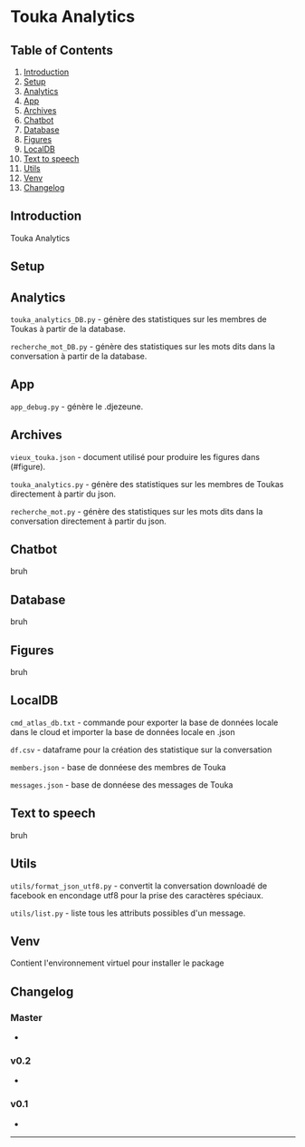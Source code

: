 Touka Analytics
===================

Table of Contents
-------------
1. [Introduction](#introduction)
2. [Setup](#setup)
3. [Analytics](#analytics)
4. [App](#app)
5. [Archives](#archives)
6. [Chatbot](#chatbot)
7. [Database](#database)
8. [Figures](#figure)
9. [LocalDB](#localDB)
10. [Text to speech](#text-to-speech)
11. [Utils](#utils)
12. [Venv](#venv)
13. [Changelog](#changelog)

Introduction
-------------


Touka Analytics


Setup
-------------


Analytics
-------------

``touka_analytics_DB.py`` - génère des statistiques sur les membres de Toukas à partir de la database.

``recherche_mot_DB.py`` - génère des statistiques sur les mots dits dans la conversation à partir de la database.


App
---

``app_debug.py`` - génère le .djezeune.



Archives
-------------

``vieux_touka.json`` - document utilisé pour produire les figures dans (#figure).

``touka_analytics.py`` - génère des statistiques sur les membres de Toukas directement à partir du json.

``recherche_mot.py`` - génère des statistiques sur les mots dits dans la conversation directement à partir du json.

Chatbot
-------------


bruh


Database
-------------

bruh


Figures
-------------

bruh


LocalDB
-------------


```cmd_atlas_db.txt``` - commande pour exporter la base de données locale dans le cloud et importer la base de données locale en .json

``df.csv`` - dataframe pour la création des statistique sur la conversation

``members.json`` - base de donnéese des membres de Touka

``messages.json`` - base de donnéese des messages de Touka


Text to speech
-------------

bruh



Utils
-------------

`utils/format_json_utf8.py` - convertit la conversation downloadé de facebook en encondage utf8 pour la prise des caractères spéciaux.

`utils/list.py` - liste tous les attributs possibles d'un message.

Venv
------

Contient l'environnement virtuel pour installer le package


Changelog
---------

### Master
- 

### v0.2
- 

### v0.1
- 

----------
